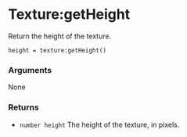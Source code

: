 <!--
category: reference
-->

Texture:getHeight
===

Return the height of the texture.

    height = texture:getHeight()

### Arguments

None

### Returns

- `number height` The height of the texture, in pixels.
